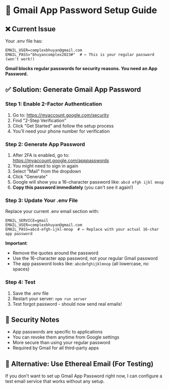 # 🔑 Gmail App Password Setup Guide

## ❌ Current Issue
Your .env file has:
```env
EMAIL_USER=complexbhuyan@gmail.com
EMAIL_PASS="bhuyancomplex2023#"  # ← This is your regular password (won't work!)
```

**Gmail blocks regular passwords for security reasons. You need an App Password.**

## ✅ Solution: Generate Gmail App Password

### Step 1: Enable 2-Factor Authentication
1. Go to: https://myaccount.google.com/security
2. Find "2-Step Verification" 
3. Click "Get Started" and follow the setup process
4. You'll need your phone number for verification

### Step 2: Generate App Password  
1. After 2FA is enabled, go to: https://myaccount.google.com/apppasswords
2. You might need to sign in again
3. Select "Mail" from the dropdown
4. Click "Generate"
5. Google will show you a 16-character password like: `abcd efgh ijkl mnop`
6. **Copy this password immediately** (you can't see it again!)

### Step 3: Update Your .env File
Replace your current .env email section with:
```env
EMAIL_SERVICE=gmail
EMAIL_USER=complexbhuyan@gmail.com
EMAIL_PASS=abcd-efgh-ijkl-mnop  # ← Replace with your actual 16-char app password
```

**Important**: 
- Remove the quotes around the password
- Use the 16-character app password, not your regular Gmail password
- The app password looks like: `abcdefghijklmnop` (all lowercase, no spaces)

### Step 4: Test
1. Save the .env file
2. Restart your server: `npm run server`
3. Test forgot password - should now send real emails!

## 🔐 Security Notes
- App passwords are specific to applications
- You can revoke them anytime from Google settings
- More secure than using your regular password
- Required by Gmail for all third-party apps

## 🚨 Alternative: Use Ethereal Email (For Testing)
If you don't want to set up Gmail App Password right now, I can configure a test email service that works without any setup.